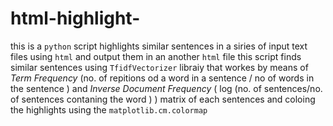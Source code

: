# html-highlight-
this is a `python` script highlights similar sentences in a siries of input text files using `html` and output them in an another  `html` file 
this script finds similar sentences using  `TfidfVectorizer`  libraiy that workes by means of *Term Frequency* (no. of repitions od a word in a sentence / no of words in the sentence  ) and *Inverse Document Frequency* ( log (no. of sentences/no. of sentences contaning the word ) ) matrix  of each sentences 
and coloing the highlights using the  `matplotlib.cm.colormap` 
